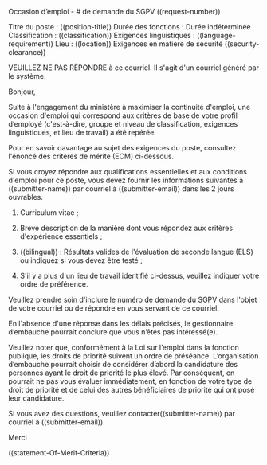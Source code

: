Occasion d’emploi - # de demande du SGPV ((request-number))


Titre du poste : ((position-title))
Durée des fonctions : Durée indéterminée 
Classification : ((classification))
Exigences linguistiques : ((language-requirement))
Lieu : ((location))
Exigences en matière de sécurité ((security-clearance)) 

VEUILLEZ NE PAS RÉPONDRE à ce courriel. Il s'agit d'un courriel généré par le système. 

Bonjour,

Suite à l'engagement du ministère à maximiser la continuité d'emploi, une occasion d'emploi qui correspond aux critères de base de votre profil d’employé (c'est-à-dire, groupe et niveau de classification, exigences linguistiques, et lieu de travail) a été repérée.

Pour en savoir davantage au sujet des exigences du poste, consultez l'énoncé des critères de mérite (ECM) ci-dessous.

Si vous croyez répondre aux qualifications essentielles et aux conditions d'emploi pour ce poste, vous devez fournir les informations suivantes à ((submitter-name)) par courriel à ((submitter-email)) dans les 2 jours ouvrables.

1.	Curriculum vitae ;

2.	Brève description de la manière dont vous répondez aux critères d'expérience essentiels ;

3.	((bilingual)) : Résultats valides de l'évaluation de seconde langue (ELS) ou indiquez si vous devez être testé ;

4.	S'il y a plus d'un lieu de travail identifié ci-dessus, veuillez indiquer votre ordre de préférence.

Veuillez prendre soin d'inclure le numéro de demande du SGPV dans l'objet de votre courriel ou de répondre en vous servant de ce courriel.

En l'absence d'une réponse dans les délais précisés, le gestionnaire d’embauche pourrait conclure que vous n’êtes pas intéressé(e).

Veuillez noter que, conformément à la Loi sur l’emploi dans la fonction publique, les droits de priorité suivent un ordre de préséance. L’organisation d’embauche pourrait choisir de considérer d’abord la candidature des personnes ayant le droit de priorité le plus élevé. Par conséquent, on pourrait ne pas vous évaluer immédiatement, en fonction de votre type de droit de priorité et de celui des autres bénéficiaires de priorité qui ont posé leur candidature.

Si vous avez des questions, veuillez contacter((submitter-name)) par courriel à ((submitter-email)).

Merci

((statement-Of-Merit-Criteria))
